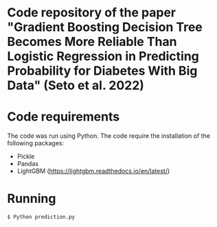 # Code repository of the paper "Gradient Boosting Decision Tree Becomes More Reliable Than Logistic Regression in Predicting Probability for Diabetes With Big Data" (Seto et al. 2022) 

# Code requirements
The code was run using Python. The code require the installation of the following packages:

- Pickle
- Pandas
- LightGBM (https://lightgbm.readthedocs.io/en/latest/)

# Running
```
$ Python prediction.py
```
